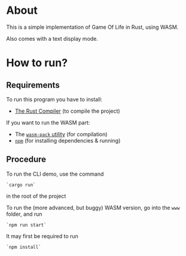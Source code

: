 # About
This is a simple implementation of Game Of Life in Rust, using WASM. 

Also comes with a text display mode.

# How to run?

## Requirements
To run this program you have to install:
- [The Rust Compiler](https://www.rust-lang.org/) (to compile the project)

If you want to run the WASM part:
- The [`wasm-pack` utility](https://rustwasm.github.io/wasm-pack/) (for compilation)
- [`npm`](https://www.npmjs.com/)  (for installing dependencies & running)

## Procedure
To run the CLI demo, use the command

    `cargo run`

in the root of the project

To run the (more advanced, but buggy) WASM version, go into the `www` folder, and run

    `npm run start`

It may first be required to run 

    `npm install`




